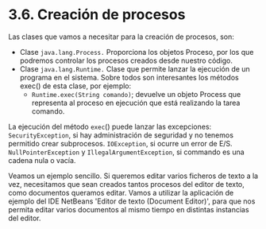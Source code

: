 # 3.6. Creación de procesos

Las clases que vamos a necesitar para la creación de procesos, son:

* Clase `java.lang.Process.` Proporciona los objetos Proceso, por los que podremos controlar los procesos creados desde nuestro código.
* Clase `java.lang.Runtime.` Clase que permite lanzar la ejecución de un programa en el sistema. Sobre todos son interesantes los métodos exec\(\) de esta clase, por ejemplo:
  * `Runtime.exec(String comando)`; devuelve un objeto Process que representa al proceso en ejecución que está realizando la tarea comando.

La ejecución del método `exec`\(\) puede lanzar las excepciones: `SecurityException`, si hay administración de seguridad y no tenemos permitido crear subprocesos. `IOException`, si ocurre un error de E/S. `NullPointerException` y `IllegalArgumentException`, si commando es una cadena nula o vacía.

Veamos un ejemplo sencillo. Si queremos editar varios ficheros de texto a la vez, necesitamos que sean creados tantos procesos del editor de texto, como documentos queramos editar. Vamos a utilizar la aplicación de ejemplo del IDE NetBeans 'Editor de texto \(Document Editor\)', para que nos permita editar varios documentos al mismo tiempo en distintas instancias del editor.

